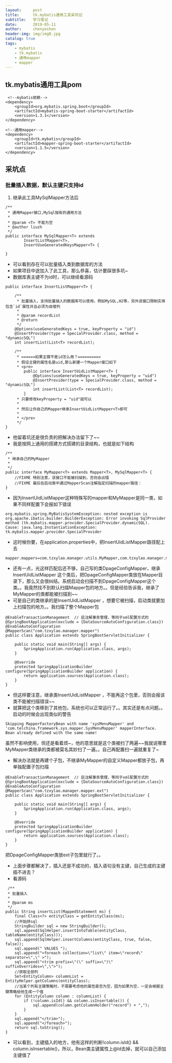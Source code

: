 ```yaml
---
layout:     post
title:      tk.mybatis通用工具采坑记
subtitle:   学习笔记
date:       2019-05-11
author:     chenyeshen
header-img: img/img8.jpg
catalog: true
tags:
    - mybatis
    - tk.mybatis
    - 通用mapper
    - mapper
---
```


## tk.mybatis通用工具pom

```
 <!--mybatis依赖-->
<dependency>
    <groupId>org.mybatis.spring.boot</groupId>
    <artifactId>mybatis-spring-boot-starter</artifactId>
    <version>1.3.1</version>
</dependency>

<!--通用mapper-->
<dependency>
    <groupId>tk.mybatis</groupId>
    <artifactId>mapper-spring-boot-starter</artifactId>
    <version>1.1.5</version>
</dependency>
```

## 采坑点

### 批量插入数据，默认主键只支持id

1. 继承此工具MySqlMapper方法后

```
/**
 * 通用Mapper接口,MySql独有的通用方法
 *
 * @param <T> 不能为空
 * @author liuzh
 */
public interface MySqlMapper<T> extends
        InsertListMapper<T>,
        InsertUseGeneratedKeysMapper<T> {

}
```

- 可以看到存在可以批量插入类到数据库的方法
- 如果项目中途加入了此工具，那么恭喜，估计要踩很多坑~
- 数据库表主键不为id时，可以继续看源码

```
public interface InsertListMapper<T> {

    /**
     * 批量插入，支持批量插入的数据库可以使用，例如MySQL,H2等，另外该接口限制实体包含`id`属性并且必须为自增列
     *
     * @param recordList
     * @return
     */
    @Options(useGeneratedKeys = true, keyProperty = "id")
    @InsertProvider(type = SpecialProvider.class, method = "dynamicSQL")
    int insertList(List<T> recordList);

    /**
     * ======如果主键不是id怎么用？==========
     * 假设主键的属性名是uid,那么新建一个Mapper接口如下
     * <pre>
        public interface InsertUidListMapper<T> {
            @Options(useGeneratedKeys = true, keyProperty = "uid")
            @InsertProvider(type = SpecialProvider.class, method = "dynamicSQL")
            int insertList(List<T> recordList);
        }
     * 只要修改keyProperty = "uid"就可以
     *
     * 然后让你自己的Mapper继承InsertUidListMapper<T>即可
     *
     * </pre>
     */
}
```

- 他留着坑还是很负责的把解决办法留下了~~
- 我是按网上通用的搭建方式搭建的目录结构，也就是如下结构

```
/**
 * 继承自己的MyMapper
 *
 */
public interface MyMapper<T> extends Mapper<T>, MySqlMapper<T> {
    //FIXME 特别注意，该接口不能被扫描到，否则会出错
    //FIXME 最后在启动类中通过MapperScan注解指定扫描的mapper路径：
}
```

- 因为InsertUidListMapper这种特殊写的mapper和MyMapper是同一类，如果不同样配置下会报如下错误

```
org.mybatis.spring.MyBatisSystemException: nested exception is org.apache.ibatis.builder.BuilderException: Error invoking SqlProvider method (tk.mybatis.mapper.provider.SpecialProvider.dynamicSQL).  Cause: java.lang.InstantiationException: tk.mybatis.mapper.provider.SpecialProvider
```

- 这时候你要，在application.properties中，把InsertUidListMapper路径配上去

```
mapper.mappers=com.tzxylao.manager.utils.MyMapper,com.tzxylao.manager.mapper_ext.InsertUidListMapper
```

- 还有一点，光这样匹配后还不够，自己写的类DpageConfigMapper，继承InsertUidListMapper 这个类后，把DpageConfigMapper类放在Mapper目录下，那么又会很纠结。系统启动会扫描不到DpageConfigMapper这个类。。我竟然找不到默认扫描Mapper包的地方。。但是经验告诉我，继承了MyMapper的类都能被扫描到~~
- 可是自己的类继承的是InsertUidListMapper ，想要它被扫描，启动类就要加上扫描包的地方。。我扫描了整个Mapper包

```
@EnableTransactionManagement  // 启注解事务管理，等同于xml配置方式的
@SpringBootApplication(exclude = {DataSourceAutoConfiguration.class})
@EnableAutoConfiguration
@MapperScan("com.tzxylao.manager.mapper")
public class Application extends SpringBootServletInitializer {

    public static void main(String[] args) {
        SpringApplication.run(Application.class, args);
    }

    @Override
    protected SpringApplicationBuilder configure(SpringApplicationBuilder application) {
        return application.sources(Application.class);
    }
}
```

- 但这样要注意，继承类InsertUidListMapper ，不能再这个包里，否则会报该类不能被扫描错误~~
- 就算把这个类移到了其他包，系统也可以正常运行了。。其实还是有点问题。。启动的时候会出现类似的警告

```
Skipping MapperFactoryBean with name 'sysMenuMapper' and 'com.telchina.framework.sys.mapper.SysMenuMapper' mapperInterface. Bean already defined with the same name!
```

虽然不影响使用，但还是看着烦~，他的意思就是这个类被扫了两遍~~我就说哪里MyMapper类继承的类都被莫名其妙扫了一遍。。自己再配置扫一遍就重复了~

- 解决办法就是再建个子包，不继承MyMapper的自定义Mapper都放子包，再单独配置子包扫描

```
@EnableTransactionManagement  // 启注解事务管理，等同于xml配置方式的
@SpringBootApplication(exclude = {DataSourceAutoConfiguration.class})
@EnableAutoConfiguration
@MapperScan("com.tzxylao.manager.mapper.ext")
public class Application extends SpringBootServletInitializer {

    public static void main(String[] args) {
        SpringApplication.run(Application.class, args);
    }

    @Override
    protected SpringApplicationBuilder configure(SpringApplicationBuilder application) {
        return application.sources(Application.class);
    }
}
```

把DpageConfigMapper类放ext子包里就行了。。

- 上面步骤都解决了，插入还是不成功的，插入语句没有主键，自己生成的主键插不进去？
- 看源码

```
 /**
 * 批量插入
 *
 * @param ms
 */
public String insertList(MappedStatement ms) {
    final Class<?> entityClass = getEntityClass(ms);
    //开始拼sql
    StringBuilder sql = new StringBuilder();
    sql.append(SqlHelper.insertIntoTable(entityClass, tableName(entityClass)));
    sql.append(SqlHelper.insertColumns(entityClass, true, false, false));
    sql.append(" VALUES ");
    sql.append("<foreach collection=\"list\" item=\"record\" separator=\",\" >");
    sql.append("<trim prefix=\"(\" suffix=\")\" suffixOverrides=\",\">");
    //获取全部列
    Set<EntityColumn> columnList = EntityHelper.getColumns(entityClass);
    //当某个列有主键策略时，不需要考虑他的属性是否为空，因为如果为空，一定会根据主键策略给他生成一个值
    for (EntityColumn column : columnList) {
        if (!column.isId() && column.isInsertable()) {
            sql.append(column.getColumnHolder("record") + ",");
        }
    }
    sql.append("</trim>");
    sql.append("</foreach>");
    return sql.toString();
}
```

- 可以看到，主键插入的地方，他有这样的判断!column.isId() && column.isInsertable()，所以，Bean类主键属性上@Id去掉，就可以自己添加主键值了

